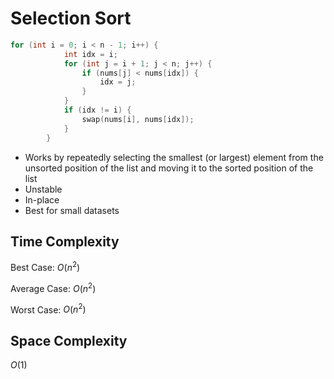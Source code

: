 # Selection Sort



```c++
for (int i = 0; i < n - 1; i++) {
            int idx = i;
            for (int j = i + 1; j < n; j++) {
                if (nums[j] < nums[idx]) {
                    idx = j;
                }
            }
            if (idx != i) {
                swap(nums[i], nums[idx]);
            }
        }
```

- Works by repeatedly selecting the smallest (or largest) element from the unsorted position of the list and moving it to the sorted position of the list
- Unstable
- In-place
- Best for small datasets

## Time Complexity

Best Case: $O(n^2)$

Average Case: $O(n^2)$

Worst Case: $O(n^2)$

## Space Complexity
$O(1)$
